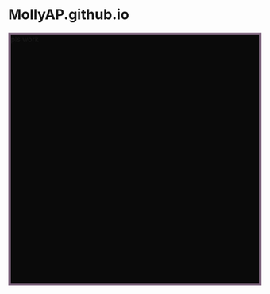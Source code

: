 # MollyAP.github.io
 <div style="position:absolute;top:0;bottom:0;left:0; background:url(https://i.imgur.com/SrJI4iL.png) fixed center;background-size:cover;width:100%;z-index:-1;" alt="DESCRIBE IMG"> </div>
<div style="width:500px;height:500px;background-color: #0A0A0A;border:5px solid #826982;margin: auto;">pls work</div>

